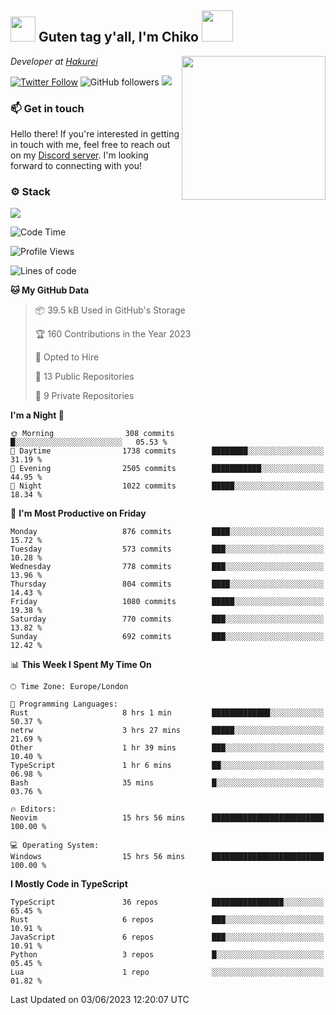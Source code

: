 <h2><img src="https://cdn.discordapp.com/emojis/1100181376730402906.gif?quality=lossless" width="40"> Guten tag y'all, I'm Chiko <img src="https://a.ppy.sh/15907233" width="50"></h2>
<a href="https://twitter.com/Zzul0714/status/1654451338179395585?s=20"><img align='right' src="https://cdn.discordapp.com/attachments/1109162815866023976/1109163700583153705/FvXKt8paEAAR6Ak1.png" width="230"></a>
<p><em>Developer at <a href="https://github.com/hakureiapp">Hakurei</a></em></p>

[![Twitter Follow](https://img.shields.io/twitter/follow/chikoxq?label=Follow)](https://twitter.com/intent/follow?screen_name=chikoxq)
![GitHub followers](https://img.shields.io/github/followers/chikof?label=Follow&style=social)
![](https://komarev.com/ghpvc/?username=chikof&color=blue)

### 📫 Get in touch
Hello there! If you're interested in getting in touch with me, feel free to reach out on my [Discord server](https://discord.gg/sejc7TnX6N). I'm looking forward to connecting with you!

### ⚙️ Stack
![](https://skillicons.dev/icons?i=git,kubernetes,docker,js,ts,cloudflare,css,deno,express,graphql,html,mongodb,nestjs,py,react,apollo,bash,java,lua,nextjs,netlify,nodejs,ps,powershell,rust,neovim,tauri,sentry,postgres,tailwind,prisma,actix)

<!--START_SECTION:waka-->
![Code Time](http://img.shields.io/badge/Code%20Time-1%2C403%20hrs%2025%20mins-blue)

![Profile Views](http://img.shields.io/badge/Profile%20Views-56-blue)

![Lines of code](https://img.shields.io/badge/From%20Hello%20World%20I%27ve%20Written-4.0%20million%20lines%20of%20code-blue)

**🐱 My GitHub Data** 

> 📦 39.5 kB Used in GitHub's Storage 
 > 
> 🏆 160 Contributions in the Year 2023
 > 
> 💼 Opted to Hire
 > 
> 📜 13 Public Repositories 
 > 
> 🔑 9 Private Repositories 
 > 
**I'm a Night 🦉** 

```text
🌞 Morning                308 commits         █░░░░░░░░░░░░░░░░░░░░░░░░   05.53 % 
🌆 Daytime                1738 commits        ████████░░░░░░░░░░░░░░░░░   31.19 % 
🌃 Evening                2505 commits        ███████████░░░░░░░░░░░░░░   44.95 % 
🌙 Night                  1022 commits        █████░░░░░░░░░░░░░░░░░░░░   18.34 % 
```
📅 **I'm Most Productive on Friday** 

```text
Monday                   876 commits         ████░░░░░░░░░░░░░░░░░░░░░   15.72 % 
Tuesday                  573 commits         ███░░░░░░░░░░░░░░░░░░░░░░   10.28 % 
Wednesday                778 commits         ███░░░░░░░░░░░░░░░░░░░░░░   13.96 % 
Thursday                 804 commits         ████░░░░░░░░░░░░░░░░░░░░░   14.43 % 
Friday                   1080 commits        █████░░░░░░░░░░░░░░░░░░░░   19.38 % 
Saturday                 770 commits         ███░░░░░░░░░░░░░░░░░░░░░░   13.82 % 
Sunday                   692 commits         ███░░░░░░░░░░░░░░░░░░░░░░   12.42 % 
```


📊 **This Week I Spent My Time On** 

```text
🕑︎ Time Zone: Europe/London

💬 Programming Languages: 
Rust                     8 hrs 1 min         █████████████░░░░░░░░░░░░   50.37 % 
netrw                    3 hrs 27 mins       █████░░░░░░░░░░░░░░░░░░░░   21.69 % 
Other                    1 hr 39 mins        ███░░░░░░░░░░░░░░░░░░░░░░   10.40 % 
TypeScript               1 hr 6 mins         ██░░░░░░░░░░░░░░░░░░░░░░░   06.98 % 
Bash                     35 mins             █░░░░░░░░░░░░░░░░░░░░░░░░   03.76 % 

🔥 Editors: 
Neovim                   15 hrs 56 mins      █████████████████████████   100.00 % 

💻 Operating System: 
Windows                  15 hrs 56 mins      █████████████████████████   100.00 % 
```

**I Mostly Code in TypeScript** 

```text
TypeScript               36 repos            ████████████████░░░░░░░░░   65.45 % 
Rust                     6 repos             ███░░░░░░░░░░░░░░░░░░░░░░   10.91 % 
JavaScript               6 repos             ███░░░░░░░░░░░░░░░░░░░░░░   10.91 % 
Python                   3 repos             █░░░░░░░░░░░░░░░░░░░░░░░░   05.45 % 
Lua                      1 repo              ░░░░░░░░░░░░░░░░░░░░░░░░░   01.82 % 
```




 Last Updated on 03/06/2023 12:20:07 UTC
<!--END_SECTION:waka-->


<!--
<p align="center">
     <a href="https://discord.gg/HhybNhchcC"><img src="https://invidget.switchblade.xyz/sejc7TnX6N" align="center" ><a>
</p> 
-->
